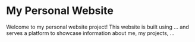 <h1>My Personal Website</h1>


<p>Welcome to my personal website project! This website is built using ... and serves a platform to showcase information about me, my projects, ...</p>